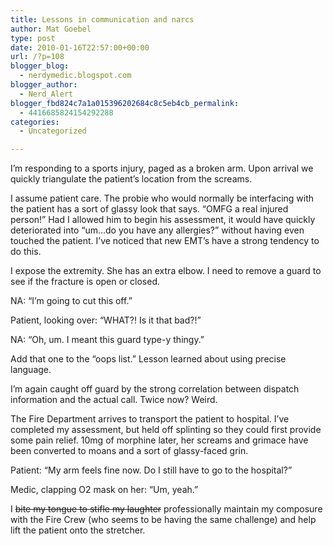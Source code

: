 ```yaml
---
title: Lessons in communication and narcs
author: Mat Goebel
type: post
date: 2010-01-16T22:57:00+00:00
url: /?p=108
blogger_blog:
  - nerdymedic.blogspot.com
blogger_author:
  - Nerd_Alert
blogger_fbd824c7a1a015396202684c8c5eb4cb_permalink:
  - 4416685824154292288
categories:
  - Uncategorized

---
```

I&#8217;m responding to a sports injury, paged as a broken arm. Upon arrival we quickly triangulate the patient&#8217;s location from the screams.

I assume patient care. The probie who would normally be interfacing with the patient has a sort of glassy look that says. &#8220;OMFG a real injured person!&#8221; Had I allowed him to begin his assessment, it would have quickly deteriorated into &#8220;um&#8230;do you have any allergies?&#8221; without having even touched the patient. I&#8217;ve noticed that new EMT&#8217;s have a strong tendency to do this.

I expose the extremity. She has an extra elbow. I need to remove a guard to see if the fracture is open or closed.

NA: &#8220;I&#8217;m going to cut this off.&#8221;
  
Patient, looking over: &#8220;WHAT?! Is it that bad?!&#8221;
  
NA: &#8220;Oh, um. I meant this guard type-y thingy.&#8221;

Add that one to the &#8220;oops list.&#8221; Lesson learned about using precise language.

I&#8217;m again caught off guard by the strong correlation between dispatch information and the actual call. Twice now? Weird.

The Fire Department arrives to transport the patient to hospital. I&#8217;ve completed my assessment, but held off splinting so they could first provide some pain relief. 10mg of morphine later, her screams and grimace have been converted to moans and a sort of glassy-faced grin.

Patient: &#8220;My arm feels fine now. Do I still have to go to the hospital?&#8221;
  
Medic, clapping O2 mask on her: &#8220;Um, yeah.&#8221;

I <s>bite my tongue to stifle my laughter</s> professionally maintain my composure with the Fire Crew (who seems to be having the same challenge) and help lift the patient onto the stretcher.

<div class="blogger-post-footer">
  <img alt="" width="1" height="1" />
</div>